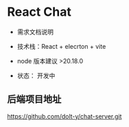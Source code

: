 # React Chat

- 需求文档说明
  
- 技术栈：React + elecrton + vite
- node 版本建议 >20.18.0
- 状态： 开发中

## 后端项目地址

https://github.com/dolt-y/chat-server.git